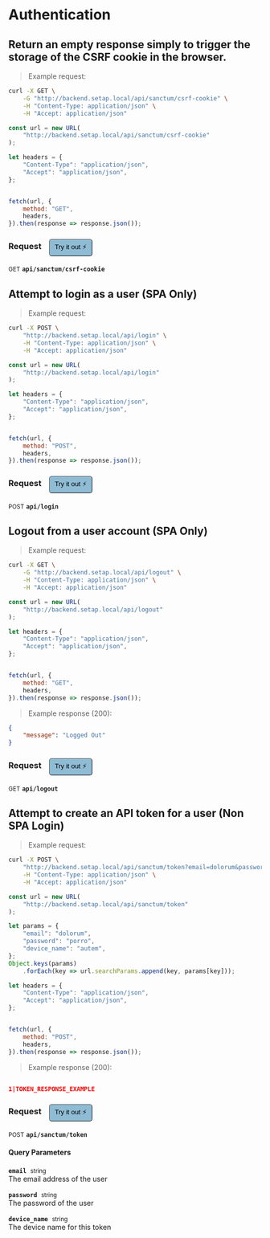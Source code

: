 # Authentication


## Return an empty response simply to trigger the storage of the CSRF cookie in the browser.




> Example request:

```bash
curl -X GET \
    -G "http://backend.setap.local/api/sanctum/csrf-cookie" \
    -H "Content-Type: application/json" \
    -H "Accept: application/json"
```

```javascript
const url = new URL(
    "http://backend.setap.local/api/sanctum/csrf-cookie"
);

let headers = {
    "Content-Type": "application/json",
    "Accept": "application/json",
};


fetch(url, {
    method: "GET",
    headers,
}).then(response => response.json());
```


<div id="execution-results-GETapi-sanctum-csrf-cookie" hidden>
    <blockquote>Received response<span id="execution-response-status-GETapi-sanctum-csrf-cookie"></span>:</blockquote>
    <pre class="json"><code id="execution-response-content-GETapi-sanctum-csrf-cookie"></code></pre>
</div>
<div id="execution-error-GETapi-sanctum-csrf-cookie" hidden>
    <blockquote>Request failed with error:</blockquote>
    <pre><code id="execution-error-message-GETapi-sanctum-csrf-cookie"></code></pre>
</div>
<form id="form-GETapi-sanctum-csrf-cookie" data-method="GET" data-path="api/sanctum/csrf-cookie" data-authed="0" data-hasfiles="0" data-headers='{"Content-Type":"application\/json","Accept":"application\/json"}' onsubmit="event.preventDefault(); executeTryOut('GETapi-sanctum-csrf-cookie', this);">
<h3>
    Request&nbsp;&nbsp;&nbsp;
        <button type="button" style="background-color: #8fbcd4; padding: 5px 10px; border-radius: 5px; border-width: thin;" id="btn-tryout-GETapi-sanctum-csrf-cookie" onclick="tryItOut('GETapi-sanctum-csrf-cookie');">Try it out ⚡</button>
    <button type="button" style="background-color: #c97a7e; padding: 5px 10px; border-radius: 5px; border-width: thin;" id="btn-canceltryout-GETapi-sanctum-csrf-cookie" onclick="cancelTryOut('GETapi-sanctum-csrf-cookie');" hidden>Cancel</button>&nbsp;&nbsp;
    <button type="submit" style="background-color: #6ac174; padding: 5px 10px; border-radius: 5px; border-width: thin;" id="btn-executetryout-GETapi-sanctum-csrf-cookie" hidden>Send Request 💥</button>
    </h3>
<p>
<small class="badge badge-green">GET</small>
 <b><code>api/sanctum/csrf-cookie</code></b>
</p>
</form>


## Attempt to login as a user (SPA Only)




> Example request:

```bash
curl -X POST \
    "http://backend.setap.local/api/login" \
    -H "Content-Type: application/json" \
    -H "Accept: application/json"
```

```javascript
const url = new URL(
    "http://backend.setap.local/api/login"
);

let headers = {
    "Content-Type": "application/json",
    "Accept": "application/json",
};


fetch(url, {
    method: "POST",
    headers,
}).then(response => response.json());
```


<div id="execution-results-POSTapi-login" hidden>
    <blockquote>Received response<span id="execution-response-status-POSTapi-login"></span>:</blockquote>
    <pre class="json"><code id="execution-response-content-POSTapi-login"></code></pre>
</div>
<div id="execution-error-POSTapi-login" hidden>
    <blockquote>Request failed with error:</blockquote>
    <pre><code id="execution-error-message-POSTapi-login"></code></pre>
</div>
<form id="form-POSTapi-login" data-method="POST" data-path="api/login" data-authed="0" data-hasfiles="0" data-headers='{"Content-Type":"application\/json","Accept":"application\/json"}' onsubmit="event.preventDefault(); executeTryOut('POSTapi-login', this);">
<h3>
    Request&nbsp;&nbsp;&nbsp;
        <button type="button" style="background-color: #8fbcd4; padding: 5px 10px; border-radius: 5px; border-width: thin;" id="btn-tryout-POSTapi-login" onclick="tryItOut('POSTapi-login');">Try it out ⚡</button>
    <button type="button" style="background-color: #c97a7e; padding: 5px 10px; border-radius: 5px; border-width: thin;" id="btn-canceltryout-POSTapi-login" onclick="cancelTryOut('POSTapi-login');" hidden>Cancel</button>&nbsp;&nbsp;
    <button type="submit" style="background-color: #6ac174; padding: 5px 10px; border-radius: 5px; border-width: thin;" id="btn-executetryout-POSTapi-login" hidden>Send Request 💥</button>
    </h3>
<p>
<small class="badge badge-black">POST</small>
 <b><code>api/login</code></b>
</p>
</form>


## Logout from a user account (SPA Only)




> Example request:

```bash
curl -X GET \
    -G "http://backend.setap.local/api/logout" \
    -H "Content-Type: application/json" \
    -H "Accept: application/json"
```

```javascript
const url = new URL(
    "http://backend.setap.local/api/logout"
);

let headers = {
    "Content-Type": "application/json",
    "Accept": "application/json",
};


fetch(url, {
    method: "GET",
    headers,
}).then(response => response.json());
```


> Example response (200):

```json
{
    "message": "Logged Out"
}
```
<div id="execution-results-GETapi-logout" hidden>
    <blockquote>Received response<span id="execution-response-status-GETapi-logout"></span>:</blockquote>
    <pre class="json"><code id="execution-response-content-GETapi-logout"></code></pre>
</div>
<div id="execution-error-GETapi-logout" hidden>
    <blockquote>Request failed with error:</blockquote>
    <pre><code id="execution-error-message-GETapi-logout"></code></pre>
</div>
<form id="form-GETapi-logout" data-method="GET" data-path="api/logout" data-authed="0" data-hasfiles="0" data-headers='{"Content-Type":"application\/json","Accept":"application\/json"}' onsubmit="event.preventDefault(); executeTryOut('GETapi-logout', this);">
<h3>
    Request&nbsp;&nbsp;&nbsp;
        <button type="button" style="background-color: #8fbcd4; padding: 5px 10px; border-radius: 5px; border-width: thin;" id="btn-tryout-GETapi-logout" onclick="tryItOut('GETapi-logout');">Try it out ⚡</button>
    <button type="button" style="background-color: #c97a7e; padding: 5px 10px; border-radius: 5px; border-width: thin;" id="btn-canceltryout-GETapi-logout" onclick="cancelTryOut('GETapi-logout');" hidden>Cancel</button>&nbsp;&nbsp;
    <button type="submit" style="background-color: #6ac174; padding: 5px 10px; border-radius: 5px; border-width: thin;" id="btn-executetryout-GETapi-logout" hidden>Send Request 💥</button>
    </h3>
<p>
<small class="badge badge-green">GET</small>
 <b><code>api/logout</code></b>
</p>
</form>


## Attempt to create an API token for a user (Non SPA Login)




> Example request:

```bash
curl -X POST \
    "http://backend.setap.local/api/sanctum/token?email=dolorum&password=porro&device_name=autem" \
    -H "Content-Type: application/json" \
    -H "Accept: application/json"
```

```javascript
const url = new URL(
    "http://backend.setap.local/api/sanctum/token"
);

let params = {
    "email": "dolorum",
    "password": "porro",
    "device_name": "autem",
};
Object.keys(params)
    .forEach(key => url.searchParams.append(key, params[key]));

let headers = {
    "Content-Type": "application/json",
    "Accept": "application/json",
};


fetch(url, {
    method: "POST",
    headers,
}).then(response => response.json());
```


> Example response (200):

```json

1|TOKEN_RESPONSE_EXAMPLE
```
<div id="execution-results-POSTapi-sanctum-token" hidden>
    <blockquote>Received response<span id="execution-response-status-POSTapi-sanctum-token"></span>:</blockquote>
    <pre class="json"><code id="execution-response-content-POSTapi-sanctum-token"></code></pre>
</div>
<div id="execution-error-POSTapi-sanctum-token" hidden>
    <blockquote>Request failed with error:</blockquote>
    <pre><code id="execution-error-message-POSTapi-sanctum-token"></code></pre>
</div>
<form id="form-POSTapi-sanctum-token" data-method="POST" data-path="api/sanctum/token" data-authed="0" data-hasfiles="0" data-headers='{"Content-Type":"application\/json","Accept":"application\/json"}' onsubmit="event.preventDefault(); executeTryOut('POSTapi-sanctum-token', this);">
<h3>
    Request&nbsp;&nbsp;&nbsp;
        <button type="button" style="background-color: #8fbcd4; padding: 5px 10px; border-radius: 5px; border-width: thin;" id="btn-tryout-POSTapi-sanctum-token" onclick="tryItOut('POSTapi-sanctum-token');">Try it out ⚡</button>
    <button type="button" style="background-color: #c97a7e; padding: 5px 10px; border-radius: 5px; border-width: thin;" id="btn-canceltryout-POSTapi-sanctum-token" onclick="cancelTryOut('POSTapi-sanctum-token');" hidden>Cancel</button>&nbsp;&nbsp;
    <button type="submit" style="background-color: #6ac174; padding: 5px 10px; border-radius: 5px; border-width: thin;" id="btn-executetryout-POSTapi-sanctum-token" hidden>Send Request 💥</button>
    </h3>
<p>
<small class="badge badge-black">POST</small>
 <b><code>api/sanctum/token</code></b>
</p>
<h4 class="fancy-heading-panel"><b>Query Parameters</b></h4>
<p>
<b><code>email</code></b>&nbsp;&nbsp;<small>string</small>  &nbsp;
<input type="text" name="email" data-endpoint="POSTapi-sanctum-token" data-component="query" required  hidden>
<br>
The email address of the user</p>
<p>
<b><code>password</code></b>&nbsp;&nbsp;<small>string</small>  &nbsp;
<input type="text" name="password" data-endpoint="POSTapi-sanctum-token" data-component="query" required  hidden>
<br>
The password of the user</p>
<p>
<b><code>device_name</code></b>&nbsp;&nbsp;<small>string</small>  &nbsp;
<input type="text" name="device_name" data-endpoint="POSTapi-sanctum-token" data-component="query" required  hidden>
<br>
The device name for this token</p>
</form>



